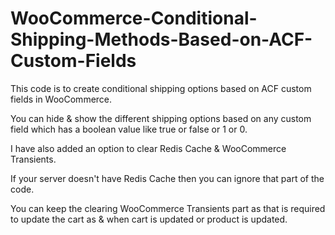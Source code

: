 # WooCommerce-Conditional-Shipping-Methods-Based-on-ACF-Custom-Fields

This code is to create conditional shipping options based on ACF custom fields in WooCommerce. 

You can hide & show the different shipping options based on any custom field which has a boolean value like true or false or 1 or 0.

I have also added an option to clear Redis Cache & WooCommerce Transients.

If your server doesn't have Redis Cache then you can ignore that part of the code.

You can keep the clearing WooCommerce Transients part as that is required to update the cart as & when cart is updated or product is updated.
